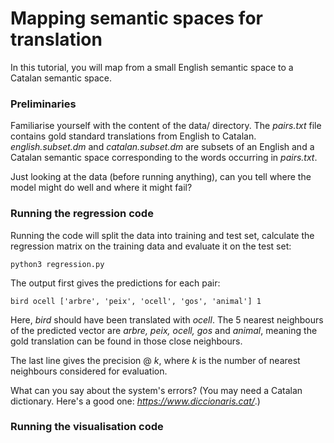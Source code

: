 # Mapping semantic spaces for translation

In this tutorial, you will map from a small English semantic space to a Catalan semantic space.


### Preliminaries

Familiarise yourself with the content of the data/ directory. The *pairs.txt* file contains gold standard translations from English to Catalan. *english.subset.dm* and *catalan.subset.dm* are subsets of an English and a Catalan semantic space corresponding to the words occurring in *pairs.txt*.

Just looking at the data (before running anything), can you tell where the model might do well and where it might fail?


### Running the regression code

Running the code will split the data into training and test set, calculate the regression matrix on the training data and evaluate it on the test set:

    python3 regression.py

The output first gives the predictions for each pair:

    bird ocell ['arbre', 'peix', 'ocell', 'gos', 'animal'] 1

Here, *bird* should have been translated with *ocell*. The 5 nearest neighbours of the predicted vector are *arbre, peix, ocell, gos* and *animal*, meaning the gold translation can be found in those close neighbours.

The last line gives the precision @ $k$, where $k$ is the number of nearest neighbours considered for evaluation.

What can you say about the system's errors? (You may need a Catalan dictionary. Here's a good one: *https://www.diccionaris.cat/*.)



### Running the visualisation code


